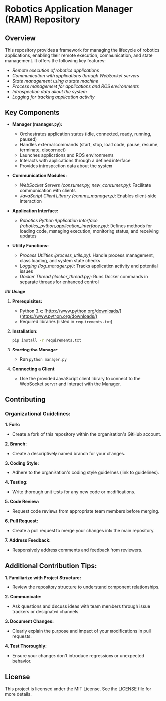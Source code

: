 # Robotics Application Manager (RAM) Repository

## Overview

This repository provides a framework for managing the lifecycle of robotics applications, enabling their remote execution, communication, and state management. It offers the following key features:

- *Remote execution of robotics applications*
- *Communication with applications through WebSocket servers*
- *State management using a state machine*
- *Process management for applications and ROS environments*
- *Introspection data about the system*
- *Logging for tracking application activity*

## Key Components

- **Manager (manager.py):**
    - Orchestrates application states (idle, connected, ready, running, paused)
    - Handles external commands (start, stop, load code, pause, resume, terminate, disconnect)
    - Launches applications and ROS environments
    - Interacts with applications through a defined interface
    - Provides introspection data about the system
      
- **Communication Modules:**
    - *WebSocket Servers (consumer.py, new_consumer.py):* Facilitate communication with clients
    - *JavaScript Client Library (comms_manager.js):* Enables client-side interaction
      
- **Application Interface:**
    - *Robotics Python Application Interface (robotics_python_application_interface.py):* Defines methods for loading code, managing execution, monitoring status, and receiving updates
      
- **Utility Functions:**
    - *Process Utilities (process_utils.py):* Handle process management, class loading, and system state checks
    - *Logging (log_manager.py):* Tracks application activity and potential issues
    - *Docker Thread (docker_thread.py):* Runs Docker commands in separate threads for enhanced control

 **## Usage**

1. **Prerequisites:**
    - Python 3.x: [https://www.python.org/downloads/](https://www.python.org/downloads/)
    - Required libraries (listed in `requirements.txt`)

2. **Installation:**
    ```bash
    pip install -r requirements.txt
    ```

3. **Starting the Manager:**
    - Run `python manager.py`

4. **Connecting a Client:**
    - Use the provided JavaScript client library to connect to the WebSocket server and interact with the Manager.


## Contributing

### Organizational Guidelines:


**1. Fork:**
* Create a fork of this repository within the organization's GitHub account.


**2. Branch:**
* Create a descriptively named branch for your changes.


**3. Coding Style:**
* Adhere to the organization's coding style guidelines (link to guidelines).


**4. Testing:**
* Write thorough unit tests for any new code or modifications.


**5. Code Review:**
* Request code reviews from appropriate team members before merging.


**6. Pull Request:**
* Create a pull request to merge your changes into the main repository.


**7. Address Feedback:**
* Responsively address comments and feedback from reviewers.


## Additional Contribution Tips:

**1. Familiarize with Project Structure:** 
* Review the repository structure to understand component relationships.


**2. Communicate:**
* Ask questions and discuss ideas with team members through issue trackers or designated channels.


**3. Document Changes:**
* Clearly explain the purpose and impact of your modifications in pull requests.


**4. Test Thoroughly:**
* Ensure your changes don't introduce regressions or unexpected behavior.


## License

This project is licensed under the MIT License. See the LICENSE file for more details.
